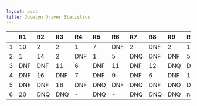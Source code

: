 ```yaml
---
layout: post 
title: Jocelyn Driver Statistics
--- 
```


|    | R1   | R2   | R3   | R4   | R5   | R6   | R7   | R8   | R9   | R10   | R11   | R12   |
|---:|:-----|:-----|:-----|:-----|:-----|:-----|:-----|:-----|:-----|:------|:------|:------|
|  1 | 10   | 2    | 2    | 1    | 7    | DNF  | 2    | DNF  | 2    | 1     | 3     | 12    |
|  2 | 1    | 14   | 2    | DNF  | 1    | 5    | DNQ  | DNF  | DNF  | 5     | DNF   | 5     |
|  3 | DNF  | DNF  | 11   | 6    | DNF  | 11   | DNF  | 12   | DNQ  | DNF   | DNF   | 4     |
|  4 | DNF  | 16   | DNF  | 7    | DNF  | 9    | DNF  | 6    | DNF  | 14    | 6     | DNF   |
|  5 | DNF  | DNF  | 16   | DNF  | DNQ  | DNF  | DNQ  | DNF  | DNQ  | DNQ   | DNQ   | -     |
|  6 | 20   | DNQ  | DNQ  | -    | DNQ  | -    | DNQ  | DNQ  | DNQ  | nan   | nan   | nan   |